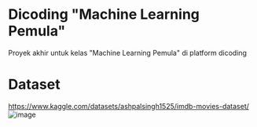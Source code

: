 # Dicoding "Machine Learning Pemula"
Proyek akhir untuk kelas "Machine Learning Pemula" di platform dicoding

# Dataset
https://www.kaggle.com/datasets/ashpalsingh1525/imdb-movies-dataset/
![image](https://github.com/user-attachments/assets/36968555-51b1-4dc5-9793-259b3c530ad1)
